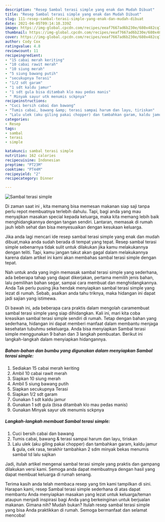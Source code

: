 ```yaml
---
description: "Resep Sambal terasi simple yang enak dan Mudah Dibuat"
title: "Resep Sambal terasi simple yang enak dan Mudah Dibuat"
slug: 111-resep-sambal-terasi-simple-yang-enak-dan-mudah-dibuat
date: 2021-04-05T09:14:10.339Z
image: https://img-global.cpcdn.com/recipes/eeaf7667ad6b230e/680x482cq70/sambal-terasi-simple-foto-resep-utama.jpg
thumbnail: https://img-global.cpcdn.com/recipes/eeaf7667ad6b230e/680x482cq70/sambal-terasi-simple-foto-resep-utama.jpg
cover: https://img-global.cpcdn.com/recipes/eeaf7667ad6b230e/680x482cq70/sambal-terasi-simple-foto-resep-utama.jpg
author: Cody Cox
ratingvalue: 4.8
reviewcount: 11
recipeingredient:
- "15 cabai merah keriting"
- "10 cabai rawit merah"
- "10 siung merah"
- "5 siung bawang putih"
- "secukupnya Terasi"
- "1/2 sdt garam"
- "1 sdt kaldu jamur"
- "1 sdt gula bisa ditambah klo mau pedas manis"
- " Minyak sayur utk menumis sckpnya"
recipeinstructions:
- "Cuci bersih cabai dan bawang"
- "Tumis cabai, bawang &amp; terasi sampai harum dan layu, tiriskan"
- "Lalu ulek (aku giling pakai chopper) dan tambahkan garam, kaldu jamur &amp; gula, cek rasa, terakhir tambahkan 2 sdm minyak bekas menumis sambal td lalu sajikan"
categories:
- Resep
tags:
- sambal
- terasi
- simple

katakunci: sambal terasi simple 
nutrition: 162 calories
recipecuisine: Indonesian
preptime: "PT23M"
cooktime: "PT44M"
recipeyield: "2"
recipecategory: Dinner

---
```



![Sambal terasi simple](https://img-global.cpcdn.com/recipes/eeaf7667ad6b230e/680x482cq70/sambal-terasi-simple-foto-resep-utama.jpg)

Di zaman  saat ini , kita memang bisa memesan makanan siap saji tanpa perlu repot membuatnya terlebih dahulu. Tapi, bagi anda yang mau menyajikan masakan special kepada keluarga, maka kita memang lebih baik menghidangkannya dengan tangan sendiri. Lantaran, memasak di rumah jauh lebih sehat dan bisa menyesuaikan dengan kesukaan keluarga.

Jika anda lagi mencari ide resep sambal terasi simple yang enak dan mudah dibuat,maka anda sudah berada di tempat yang tepat. Resep sambal terasi simple  sebenarnya tidak sulit untuk dilakukan jika kamu melakukannya dengan teliti. Tapi, kamu jangan takut akan gagal dalam melakukannya 
karena dalam artikel ini kami akan membahas sambal terasi simple dengan tepat.  



Nah untuk anda yang ingin memasak sambal terasi simple yang sederhana, ada beberapa tahap yang dapat dikerjakan, pertama memilih jenis bahan, lalu pemilihan bahan segar, sampai cara membuat dan menghidangkannya. Anda Tak perlu pusing jika hendak menyiapkan sambal terasi simple yang lezat di rumah. Sebab, asalkan anda  tahu triknya, maka hidangan ini dapat jadi sajian yang istimewa.

Di bawah ini, ada beberapa cara praktis  dalam mengolah caramembuat sambal terasi simple yang siap dihidangkan. Kali ini, mari kita coba kreasikan sambal terasi simple sendiri di rumah. Tetap dengan bahan yang sederhana, hidangan ini dapat memberi manfaat dalam membantu menjaga kesehatan tubuhmu sekeluarga. Anda bisa menyiapkan Sambal terasi simple menggunakan 9 bahan dan 3 langkah pembuatan. Berikut ini langkah-langkah dalam menyiapkan hidangannya.

<!--inarticleads1-->

##### Bahan-bahan dan bumbu yang digunakan dalam menyiapkan Sambal terasi simple:

1. Sediakan 15 cabai merah keriting
1. Ambil 10 cabai rawit merah
1. Siapkan 10 siung merah
1. Ambil 5 siung bawang putih
1. Siapkan secukupnya Terasi
1. Siapkan 1/2 sdt garam
1. Gunakan 1 sdt kaldu jamur
1. Gunakan 1 sdt gula (bisa ditambah klo mau pedas manis)
1. Gunakan  Minyak sayur utk menumis sckpnya




<!--inarticleads2-->

##### Langkah-langkah membuat Sambal terasi simple:

1. Cuci bersih cabai dan bawang
1. Tumis cabai, bawang &amp; terasi sampai harum dan layu, tiriskan
1. Lalu ulek (aku giling pakai chopper) dan tambahkan garam, kaldu jamur &amp; gula, cek rasa, terakhir tambahkan 2 sdm minyak bekas menumis sambal td lalu sajikan




Jadi, itulah artikel mengenai  sambal terasi simple  yang praktis dan gampang dilakukan versi kami. Semoga anda dapat membuatnya dengan hasil yang dapat membuat keluarga di rumah senang. 

Terima kasih anda telah membaca resep yang tim kami tampilkan di sini. Harapan kami, resep  Sambal terasi simple sederhana di atas dapat membantu Anda menyiapkan masakan yang lezat untuk keluarga/teman ataupun menjadi inspirasi bagi Anda yang berkeinginan untuk berjualan makanan. Gimana nih? Mudah bukan? Itulah resep sambal terasi simple yang bisa Anda praktikkan di rumah. Semoga bermanfaat dan selamat mencoba!

